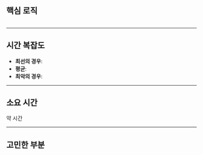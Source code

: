 ## **핵심 로직**
```java


```
---

## **시간 복잡도**
- **최선의 경우**: 
- **평균**: 
- **최악의 경우**: 

---

## **소요 시간**
약 시간

---

## 고민한 부분


